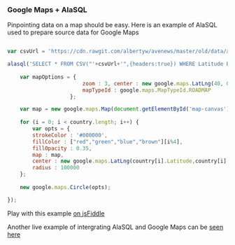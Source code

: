 
### Google Maps + AlaSQL

Pinpointing data on a map should be easy. Here is an example of AlaSQL used to prepare source data for Google Maps


```js

var csvUrl = 'https://cdn.rawgit.com/albertyw/avenews/master/old/data/average-latitude-longitude-countries.csv'

alasql('SELECT * FROM CSV("'+csvUrl+'",{headers:true}) WHERE Latitude BETWEEN 0 AND 25', [], function(country){
    
    var mapOptions = { 
                        zoom : 3, center : new google.maps.LatLng(40, 0),
                        mapTypeId : google.maps.MapTypeId.ROADMAP
                    };

    var map = new google.maps.Map(document.getElementById('map-canvas'), mapOptions);
    
    for (i = 0; i < country.length; i++) {
        var opts = {
        strokeColor : '#000000',
        fillColor : ["red","green","blue","brown"][i%4],
        fillOpacity : 0.35,
        map : map,
        center : new google.maps.LatLng(country[i].Latitude,country[i].Longitude),
        radius : 100000
    };
    
    new google.maps.Circle(opts);

});
```

Play with this example [on jsFiddle](http://jsfiddle.net/7a772dt6/) 

Another live example of intergrating AlaSQL and Google Maps can be [seen here](http://alasql.org/demo/009geo)
